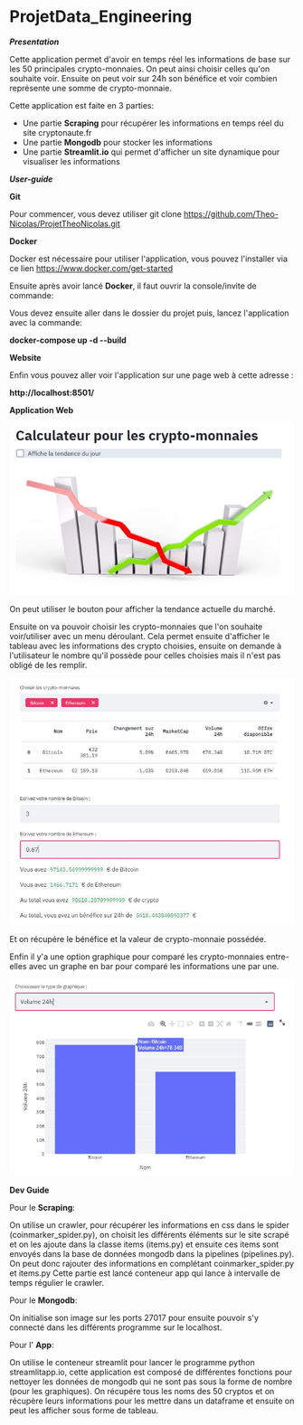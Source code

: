 # ProjetData_Engineering

***Presentation***

Cette application permet d'avoir en temps réel les informations de base sur les 50 principales crypto-monnaies. On peut ainsi choisir celles qu'on souhaite voir. Ensuite on peut voir sur 24h son bénéfice et voir combien représente une somme de crypto-monnaie.

Cette application est faite en 3 parties:
- Une partie **Scraping** pour récupérer les informations en temps réel du site cryptonaute.fr
- Une partie **Mongodb** pour stocker les informations
- Une partie **Streamlit.io** qui permet d'afficher un site dynamique pour visualiser les informations

***User-guide***

**Git**

Pour commencer, vous devez utiliser 
git clone https://github.com/Theo-Nicolas/ProjetTheoNicolas.git


**Docker**

Docker est nécessaire pour utiliser l'application,
vous pouvez l'installer via ce lien https://www.docker.com/get-started

Ensuite après avoir lancé **Docker**, il faut ouvrir la console/invite de commande:

Vous devez ensuite aller dans le dossier du projet puis,
lancez l'application avec la commande:

**docker-compose up -d --build**

**Website**

Enfin vous pouvez aller voir l'application sur une page web à cette adresse :

**http://localhost:8501/**



**Application Web**

<img src="/Image/Avant.JPG" alt="Avant"/>

On peut utiliser le bouton pour afficher la tendance actuelle du marché.

Ensuite on va pouvoir choisir les crypto-monnaies que l'on souhaite voir/utiliser avec un menu déroulant.
Cela permet ensuite d'afficher le tableau avec les informations des crypto choisies, ensuite on demande
à l'utilisateur le nombre qu'il possède pour celles choisies mais il n'est pas obligé de les remplir.

<img src="/Image/Calculateur.JPG" alt="calculateur"/>

Et on récupére le bénéfice et la valeur de crypto-monnaie possédée.

Enfin il y'a une option graphique pour comparé les crypto-monnaies entre-elles avec un graphe en bar pour comparé 
les informations une par une.

<img src="/Image/Graphique.JPG" alt="Graphique"/>


**Dev Guide**

Pour le **Scraping**:

On utilise un crawler, pour récupérer les informations en css dans le spider (coinmarker_spider.py), on choisit les différents 
éléments sur le site scrapé et on les ajoute dans la classe items (items.py) et ensuite ces items sont envoyés dans la base de données mongodb
dans la pipelines (pipelines.py).
On peut donc rajouter des informations en complétant coinmarker_spider.py et items.py
Cette partie est lancé conteneur app qui lance à intervalle de temps régulier le crawler.

Pour le **Mongodb**:

On initialise son image sur les ports 27017 pour ensuite pouvoir s'y connecté dans les différents programme sur le localhost.

Pour l' **App**:

On utilise le conteneur streamlit pour lancer le programme python streamlitapp.io, cette application est composé de différentes
fonctions pour nettoyer les données de mongodb qui ne sont pas sous la forme de nombre (pour les graphiques).
On récupére tous les noms des 50 cryptos et on récupère leurs informations pour les mettre dans un dataframe et ensuite on peut
les afficher sous forme de tableau.
